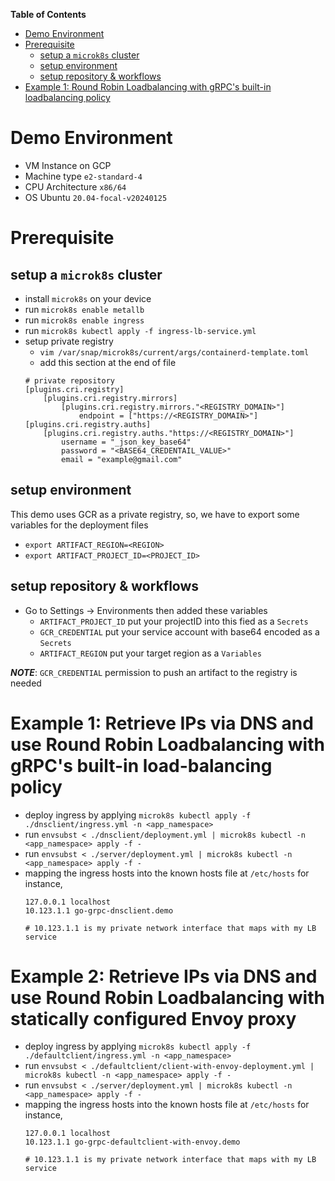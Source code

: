 
**Table of Contents** 
- [Demo Environment](#demo-environment)
- [Prerequisite](#prerequisite)
  - [setup a `microk8s` cluster](#setup-a-microk8s-cluster)
  - [setup environment](#setup-environment)
  - [setup repository & workflows](#setup-repository--workflows)
- [Example 1: Round Robin Loadbalancing with gRPC's built-in loadbalancing policy](#example-1-round-robin-loadbalancing-with-grpcs-built-in-loadbalancing-policy)



# Demo Environment
- VM Instance on GCP
- Machine type `e2-standard-4`
- CPU Architecture `x86/64`
- OS Ubuntu `20.04-focal-v20240125`
# Prerequisite
## setup a `microk8s` cluster
- install `microk8s` on your device
- run `microk8s enable metallb`
- run `microk8s enable ingress`
- run `microk8s kubectl apply -f ingress-lb-service.yml`
- setup private registry
    - `vim /var/snap/microk8s/current/args/containerd-template.toml`
    - add this section at the end of file
    ```
    # private repository
    [plugins.cri.registry]
        [plugins.cri.registry.mirrors]
            [plugins.cri.registry.mirrors."<REGISTRY_DOMAIN>"]
                endpoint = ["https://<REGISTRY_DOMAIN>"]
    [plugins.cri.registry.auths]
        [plugins.cri.registry.auths."https://<REGISTRY_DOMAIN>"]
            username = "_json_key_base64"
            password = "<BASE64_CREDENTAIL_VALUE>"
            email = "example@gmail.com"
    ```
## setup environment
This demo uses GCR as a private registry, so, we have to export some variables for the deployment files
- `export ARTIFACT_REGION=<REGION>`
- `export ARTIFACT_PROJECT_ID=<PROJECT_ID>`

## setup repository & workflows
- Go to Settings -> Environments then added these variables 
    - `ARTIFACT_PROJECT_ID` put your projectID into this fied as a `Secrets`
    - `GCR_CREDENTIAL` put your service account with base64 encoded as a `Secrets`
    - `ARTIFACT_REGION` put your target region as a `Variables`

**_NOTE_**: `GCR_CREDENTIAL` permission to push an artifact to the registry is needed

# Example 1: Retrieve IPs via DNS and use Round Robin Loadbalancing with gRPC's built-in load-balancing policy
- deploy ingress by applying `microk8s kubectl apply -f ./dnsclient/ingress.yml -n <app_namespace>`
- run `envsubst < ./dnsclient/deployment.yml | microk8s kubectl -n <app_namespace> apply -f -`
- run `envsubst < ./server/deployment.yml | microk8s kubectl -n <app_namespace> apply -f -`
- mapping the ingress hosts into the known hosts file at `/etc/hosts` for instance, 
    ```
    127.0.0.1 localhost
    10.123.1.1 go-grpc-dnsclient.demo

    # 10.123.1.1 is my private network interface that maps with my LB service
    ```

# Example 2: Retrieve IPs via DNS and use Round Robin Loadbalancing with statically configured Envoy proxy
- deploy ingress by applying `microk8s kubectl apply -f ./defaultclient/ingress.yml -n <app_namespace>`
- run `envsubst < ./defaultclient/client-with-envoy-deployment.yml | microk8s kubectl -n <app_namespace> apply -f -`
- run `envsubst < ./server/deployment.yml | microk8s kubectl -n <app_namespace> apply -f -`
- mapping the ingress hosts into the known hosts file at `/etc/hosts` for instance, 
    ```
    127.0.0.1 localhost
    10.123.1.1 go-grpc-defaultclient-with-envoy.demo

    # 10.123.1.1 is my private network interface that maps with my LB service
    ```